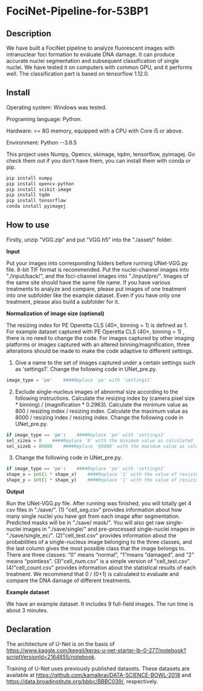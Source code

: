 # FociNet-Pipeline-for-53BP1

## **Description**

We have built a FociNet pipeline to analyze fluorescent images with intranuclear foci formation to evaluate DNA damage. It can produce accurate nuclei segmentation and subsequent classification of single nuclei. We have tested it on computers with common GPU, and it performs well. The classification part is based on tensorflow 1.12.0.

## **Install**

Operating system: Windows was tested.

Programing language: Python.

Hardware: >= 8G memory, equipped with a CPU with Core i5 or above.

Environment: Python --3.6.5

This project uses Numpy, Opencv, skimage, tqdm, tensorflow, pyimagej. Go check them out if you don't have them, you can install them with conda or pip. 

```python
pip install numpy
pip install opencv-python
pip install scikit-image
pip install tqdm
pip install tensorflow
conda install pyimagej
```

## **How to use**

Firstly, unzip "VGG.zip" and put "VGG.h5" into the "./asset/" folder.

**Input**

Put your images into corresponding folders before running UNet-VGG.py file. 8-bit TIF format is recommended. Put the nuclei-channel images into "./input/back/", and the foci-channel images into "./input/pre/". Images of the same site should have the same file name. If you have various treatments to analyze and compare, please put images of one treatment into one subfolder like the example dataset. Even if you have only one treatment, please also build a subfolder for it. 

**Normalization of image size (optional)**

The resizing index for PE Operetta CLS (40×, binning = 1) is defined as 1. For example dataset captured with PE Operetta CLS (40×, binning = 1) , there is no need to change the code. For images captured by other imaging platforms or images captured with an altered binning/magnification, three alterations should be made to make the code adaptive to different settings.
1. Give a name to the set of images captured under a certain settings such as 'settings1'. Change the following code in UNet_pre.py. 

  ```python
  image_type = 'pe'    ####Replace 'pe' with 'settings1'
  ```

2. Exclude single-nucleus images of abnormal size according to the following instructions. Calculate the resizing index by (camera pixel size * binning) / (magnification * 0.2963). Calculate the minimum value as 800 / resizing index / resizing index. Calculate the maximum value as 8000 / resizing index / resizing index. Change the following code in UNet_pre.py. 

  ```python
  if image_type == 'pe':    ####Replace 'pe' with 'settings1'
  sel_sizea = 0    ####Replace '0' with the minimum value as calculated
  sel_sizeb = 80000    ####Replace '80000' with the maximum value as calculated
  ```

3. Change the following code in UNet_pre.py. 

  ```python
  if image_type == 'pe':    ####Replace 'pe' with 'settings1'
  shape_x = int(1 * shape_x)    ####Replace '1' with the value of resizing index as calculated
  shape_y = int(1 * shape_y)    ####Replace '1' with the value of resizing index as calculated
  ```

**Output**

Run the UNet-VGG.py file. After running was finished, you will totally get 4 csv files in "./save/". (1) "cell_seg.csv" provides information about how many single nuclei you have got from each image after segmentation. Predicted masks will be in "./save/ mask/". You will also get raw single-nuclei images in "./save/single/" and pre-processed single-nuclei images in "./save/single_ec/". (2)"cell_test.csv" provides information about the probabilities of a single-nucleus image belonging to the three classes, and the last column gives the most possible class that the image belongs to. There are three classes: “0” means “normal”, “1”means “damaged”, and “2” means “pointless”. (3)"cell_num.csv" is  a simple version of "cell_test.csv". (4)"cell_count.csv" provides information about the statistical results of each treatment. We recommend that 0 / (0+1) is calculated to evaluate and compare the DNA damage of different treatments.

**Example dataset**

We have an example dataset. It includes 9 full-field images. The run time is about 3 minutes.

## **Declaration**

The architecture of U-Net is on the basis of https://www.kaggle.com/keegil/keras-u-net-starter-lb-0-277/notebook?scriptVersionId=2164855/notebook.

Training of U-Net uses previously published datasets. These datasets are available at https://github.com/kamalkraj/DATA-SCIENCE-BOWL-2018
and https://data.broadinstitute.org/bbbc/BBBC039/,
respectively.
